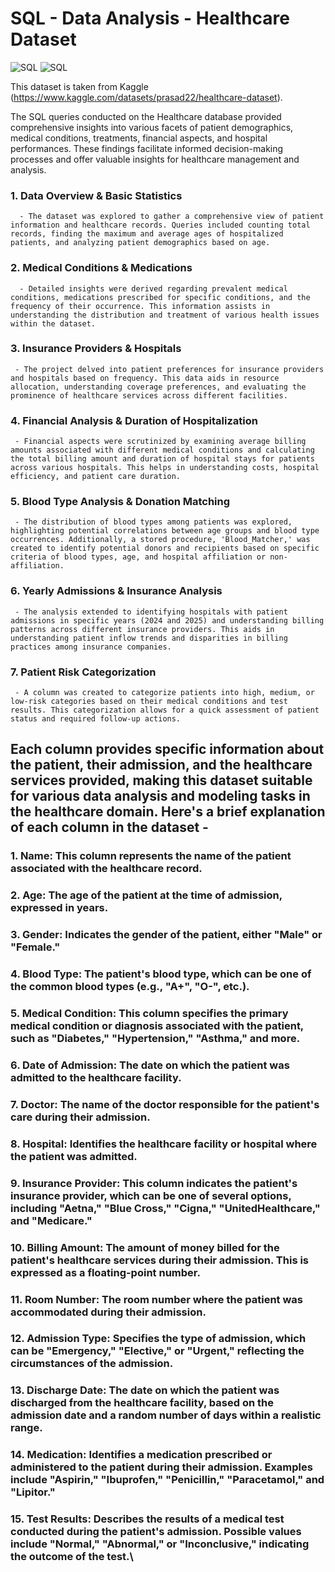 # SQL - Data Analysis - Healthcare Dataset 
![SQL](https://img.shields.io/badge/Language-%20SQL-yellow/Workbench)
![SQL](https://img.shields.io/badge/Workbench-%20MySQL-green)

This dataset is taken from Kaggle (https://www.kaggle.com/datasets/prasad22/healthcare-dataset).

The SQL queries conducted on the Healthcare database provided comprehensive insights into various facets of patient demographics, medical conditions, treatments, financial aspects, and hospital performances. These findings facilitate informed decision-making processes and offer valuable insights for healthcare management and analysis. 

### 1. **Data Overview & Basic Statistics**
      - The dataset was explored to gather a comprehensive view of patient information and healthcare records. Queries included counting total records, finding the maximum and average ages of hospitalized patients, and analyzing patient demographics based on age.

### 2. **Medical Conditions & Medications**
      - Detailed insights were derived regarding prevalent medical conditions, medications prescribed for specific conditions, and the frequency of their occurrence. This information assists in understanding the distribution and treatment of various health issues within the dataset.

### 3. **Insurance Providers & Hospitals**
     - The project delved into patient preferences for insurance providers and hospitals based on frequency. This data aids in resource allocation, understanding coverage preferences, and evaluating the prominence of healthcare services across different facilities.

### 4. **Financial Analysis & Duration of Hospitalization**
     - Financial aspects were scrutinized by examining average billing amounts associated with different medical conditions and calculating the total billing amount and duration of hospital stays for patients across various hospitals. This helps in understanding costs, hospital efficiency, and patient care duration.

### 5. **Blood Type Analysis & Donation Matching**
     - The distribution of blood types among patients was explored, highlighting potential correlations between age groups and blood type occurrences. Additionally, a stored procedure, 'Blood_Matcher,' was created to identify potential donors and recipients based on specific criteria of blood types, age, and hospital affiliation or non-affiliation.

### 6. **Yearly Admissions & Insurance Analysis**
     - The analysis extended to identifying hospitals with patient admissions in specific years (2024 and 2025) and understanding billing patterns across different insurance providers. This aids in understanding patient inflow trends and disparities in billing practices among insurance companies.

### 7. **Patient Risk Categorization**
     - A column was created to categorize patients into high, medium, or low-risk categories based on their medical conditions and test results. This categorization allows for a quick assessment of patient status and required follow-up actions.

## Each column provides specific information about the patient, their admission, and the healthcare services provided, making this dataset suitable for various data analysis and modeling tasks in the healthcare domain. Here's a brief explanation of each column in the dataset -

### 1. Name: This column represents the name of the patient associated with the healthcare record.
### 2. Age: The age of the patient at the time of admission, expressed in years.
### 3. Gender: Indicates the gender of the patient, either "Male" or "Female."
### 4. Blood Type: The patient's blood type, which can be one of the common blood types (e.g., "A+", "O-", etc.).
### 5. Medical Condition: This column specifies the primary medical condition or diagnosis associated with the patient, such as "Diabetes," "Hypertension," "Asthma," and more.
### 6. Date of Admission: The date on which the patient was admitted to the healthcare facility.
### 7. Doctor: The name of the doctor responsible for the patient's care during their admission.
### 8. Hospital: Identifies the healthcare facility or hospital where the patient was admitted.
### 9. Insurance Provider: This column indicates the patient's insurance provider, which can be one of several options, including "Aetna," "Blue Cross," "Cigna," "UnitedHealthcare," and "Medicare."
### 10. Billing Amount: The amount of money billed for the patient's healthcare services during their admission. This is expressed as a floating-point number.
### 11. Room Number: The room number where the patient was accommodated during their admission.
### 12. Admission Type: Specifies the type of admission, which can be "Emergency," "Elective," or "Urgent," reflecting the circumstances of the admission.
### 13. Discharge Date: The date on which the patient was discharged from the healthcare facility, based on the admission date and a random number of days within a realistic range.
### 14. Medication: Identifies a medication prescribed or administered to the patient during their admission. Examples include "Aspirin," "Ibuprofen," "Penicillin," "Paracetamol," and "Lipitor."
### 15. Test Results: Describes the results of a medical test conducted during the patient's admission. Possible values include "Normal," "Abnormal," or "Inconclusive," indicating the outcome of the test.\
